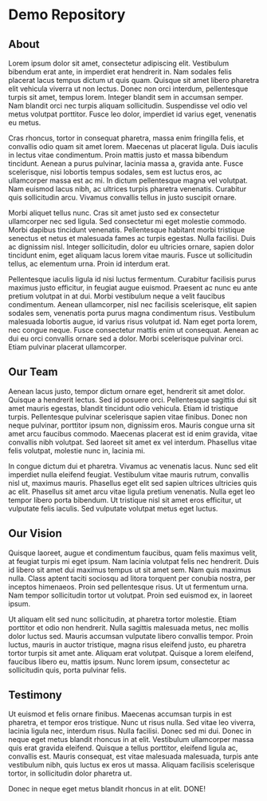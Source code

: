# Demo Repository

## About

Lorem ipsum dolor sit amet, consectetur adipiscing elit. Vestibulum bibendum erat ante, in imperdiet erat hendrerit in. Nam sodales felis placerat lacus tempus dictum ut quis quam. Quisque sit amet libero pharetra elit vehicula viverra ut non lectus. Donec non orci interdum, pellentesque turpis sit amet, tempus lorem. Integer blandit sem in accumsan semper. Nam blandit orci nec turpis aliquam sollicitudin. Suspendisse vel odio vel metus volutpat porttitor. Fusce leo dolor, imperdiet id varius eget, venenatis eu metus.

Cras rhoncus, tortor in consequat pharetra, massa enim fringilla felis, et convallis odio quam sit amet lorem. Maecenas ut placerat ligula. Duis iaculis in lectus vitae condimentum. Proin mattis justo et massa bibendum tincidunt. Aenean a purus pulvinar, lacinia massa a, gravida ante. Fusce scelerisque, nisi lobortis tempus sodales, sem est luctus eros, ac ullamcorper massa est ac mi. In dictum pellentesque magna vel volutpat. Nam euismod lacus nibh, ac ultrices turpis pharetra venenatis. Curabitur quis sollicitudin arcu. Vivamus convallis tellus in justo suscipit ornare.

Morbi aliquet tellus nunc. Cras sit amet justo sed ex consectetur ullamcorper nec sed ligula. Sed consectetur mi eget molestie commodo. Morbi dapibus tincidunt venenatis. Pellentesque habitant morbi tristique senectus et netus et malesuada fames ac turpis egestas. Nulla facilisi. Duis ac dignissim nisl. Integer sollicitudin, dolor eu ultricies ornare, sapien dolor tincidunt enim, eget aliquam lacus lorem vitae mauris. Fusce ut sollicitudin tellus, ac elementum urna. Proin id interdum erat.

Pellentesque iaculis ligula id nisi luctus fermentum. Curabitur facilisis purus maximus justo efficitur, in feugiat augue euismod. Praesent ac nunc eu ante pretium volutpat in at dui. Morbi vestibulum neque a velit faucibus condimentum. Aenean ullamcorper, nisl nec facilisis scelerisque, elit sapien sodales sem, venenatis porta purus magna condimentum risus. Vestibulum malesuada lobortis augue, id varius risus volutpat id. Nam eget porta lorem, nec congue neque. Fusce consectetur mattis enim ut consequat. Aenean ac dui eu orci convallis ornare sed a dolor. Morbi scelerisque pulvinar orci. Etiam pulvinar placerat ullamcorper.


## Our Team

Aenean lacus justo, tempor dictum ornare eget, hendrerit sit amet dolor. Quisque a hendrerit lectus. Sed id posuere orci. Pellentesque sagittis dui sit amet mauris egestas, blandit tincidunt odio vehicula. Etiam id tristique turpis. Pellentesque pulvinar scelerisque sapien vitae finibus. Donec non neque pulvinar, porttitor ipsum non, dignissim eros. Mauris congue urna sit amet arcu faucibus commodo. Maecenas placerat est id enim gravida, vitae convallis nibh volutpat. Sed laoreet sit amet ex vel interdum. Phasellus vitae felis volutpat, molestie nunc in, lacinia mi.

In congue dictum dui et pharetra. Vivamus ac venenatis lacus. Nunc sed elit imperdiet nulla eleifend feugiat. Vestibulum vitae mauris rutrum, convallis nisl ut, maximus mauris. Phasellus eget elit sed sapien ultrices ultricies quis ac elit. Phasellus sit amet arcu vitae ligula pretium venenatis. Nulla eget leo tempor libero porta bibendum. Ut tristique nisl sit amet eros efficitur, ut vulputate felis iaculis. Sed vulputate volutpat metus eget luctus.


## Our Vision

Quisque laoreet, augue et condimentum faucibus, quam felis maximus velit, at feugiat turpis mi eget ipsum. Nam lacinia volutpat felis nec hendrerit. Duis id libero sit amet dui maximus tempus ut sit amet sem. Nam quis maximus nulla. Class aptent taciti sociosqu ad litora torquent per conubia nostra, per inceptos himenaeos. Proin sed pellentesque risus. Ut ut fermentum urna. Nam tempor sollicitudin tortor ut volutpat. Proin sed euismod ex, in laoreet ipsum.

Ut aliquam elit sed nunc sollicitudin, at pharetra tortor molestie. Etiam porttitor et odio non hendrerit. Nulla sagittis malesuada metus, nec mollis dolor luctus sed. Mauris accumsan vulputate libero convallis tempor. Proin luctus, mauris in auctor tristique, magna risus eleifend justo, eu pharetra tortor turpis sit amet ante. Aliquam erat volutpat. Quisque a lorem eleifend, faucibus libero eu, mattis ipsum. Nunc lorem ipsum, consectetur ac sollicitudin quis, porta pulvinar felis.


## Testimony
Ut euismod et felis ornare finibus. Maecenas accumsan turpis in est pharetra, et tempor eros tristique. Nunc ut risus nulla. Sed vitae leo viverra, lacinia ligula nec, interdum risus. Nulla facilisi. Donec sed mi dui. Donec in neque eget metus blandit rhoncus in at elit. Vestibulum ullamcorper massa quis erat gravida eleifend. Quisque a tellus porttitor, eleifend ligula ac, convallis est. Mauris consequat, est vitae malesuada malesuada, turpis ante vestibulum nibh, quis luctus ex eros ut massa. Aliquam facilisis scelerisque tortor, in sollicitudin dolor pharetra ut.

Donec in neque eget metus blandit rhoncus in at elit. DONE!

